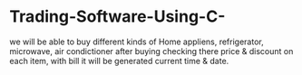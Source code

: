 # Trading-Software-Using-C-
we will be able to buy different kinds of Home appliens, refrigerator, microwave, air condictioner after buying checking there price &amp; discount on each item, with bill it will be generated current time &amp; date.
